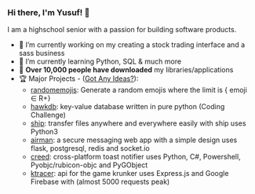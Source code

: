 ### Hi there, I'm Yusuf! 👋

I am a highschool senior with a passion for building software products.

- 🔭 I’m currently working on my creating a stock trading interface and a sass business
- 🌱 I’m currently learning Python, SQL & much more
- 🌟 **Over 10,000 people have downloaded** my libraries/applications
- 🏆 Major Projects - ([Got Any Ideas?](https://github.com/yusuf8ahmed/yusuf8ahmed/issues)):
  - [randomemojis](https://github.com/yusuf8ahmed/RandomEmojis): Generate a random emojis where the limit is { emoji ∈ R+}
  - [hawkdb](https://github.com/yusuf8ahmed/HawkDB): key-value database written in pure python (Coding Challenge)
  - [ship](https://github.com/yusuf8ahmed/Ship): transfer files anywhere and everywhere easily with ship uses Python3
  - [airman](https://github.com/yusuf8ahmed/Airman): a secure messaging web app with a simple design uses flask, postgresql, redis and socket.io 
  - [creed](https://github.com/yusuf8ahmed/Creed): cross-platform toast notifier uses Python, C#, Powershell, Pyobjc/rubicon-objc and PyGObject
  - [ktracer](https://github.com/yusuf8ahmed/ktracer): api for the game krunker uses Express.js and Google Firebase with (almost 5000 requests peak)

<!-- Hidden
I am the stone that the builder refused. I am the visual, the inspiration <br>
That made lady sing the blues. I'm the spark that makes your idea bright <br>
The same spark that lights the dark. So that you can know your left from your right <br>
-->

<!--
**yusuf8ahmed/yusuf8ahmed** is a ✨ _special_ ✨ repository because its `README.md` (this file) appears on your GitHub profile.

Here are some ideas to get you started:

- 🔭 I’m currently working on ...
- 🌱 I’m currently learning ...
- 👯 I’m looking to collaborate on ...
- 🤔 I’m looking for help with ...
- 💬 Ask me about ...
- 📫 How to reach me: ...
- 😄 Pronouns: ...
- ⚡ Fun fact: ...
-->
